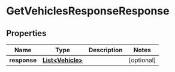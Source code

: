 # GetVehiclesResponseResponse

## Properties
Name | Type | Description | Notes
------------ | ------------- | ------------- | -------------
**response** | [**List&lt;Vehicle&gt;**](Vehicle.md) |  |  [optional]
